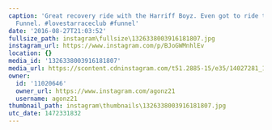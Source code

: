 ```yaml
---
caption: 'Great recovery ride with the Harriff Boyz. Even got to ride through The
  Funnel. #lovestarraceclub #funnel'
date: '2016-08-27T21:03:52'
fullsize_path: instagram\fullsize\1326338003916181807.jpg
instagram_url: https://www.instagram.com/p/BJoGWMnhlEv
location: {}
media_id: '1326338003916181807'
media_url: https://scontent.cdninstagram.com/t51.2885-15/e35/14027281_1599465290354091_55746400_n.jpg?ig_cache_key=MTMyNjMzODAwMzkxNjE4MTgwNw%3D%3D.2
owner:
  id: '11020646'
  owner_url: https://www.instagram.com/agonz21
  username: agonz21
thumbnail_path: instagram\thumbnails\1326338003916181807.jpg
utc_date: 1472331832
---
```

